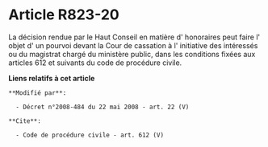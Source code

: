 # Article R823-20

La décision rendue par le Haut Conseil en matière d' honoraires peut faire l' objet d' un pourvoi devant la Cour de cassation
à l' initiative des intéressés ou du magistrat chargé du ministère public, dans les conditions fixées aux articles 612 et
suivants du code de procédure civile.

**Liens relatifs à cet article**

	**Modifié par**:

	  - Décret n°2008-484 du 22 mai 2008 - art. 22 (V)

	**Cite**:

	  - Code de procédure civile - art. 612 (V)
